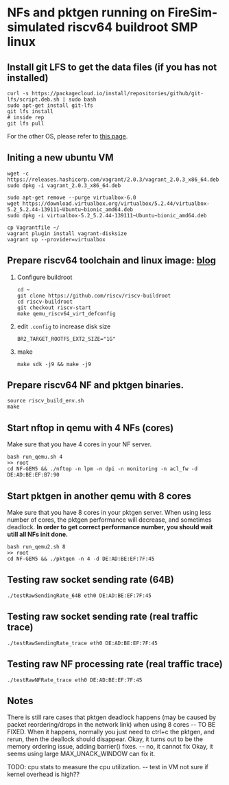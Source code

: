 # NFs and pktgen running on FireSim-simulated riscv64 buildroot SMP linux

## Install git LFS to get the data files (if you has not installed)
```
curl -s https://packagecloud.io/install/repositories/github/git-lfs/script.deb.sh | sudo bash
sudo apt-get install git-lfs
git lfs install
# inside rep
git lfs pull
```
For the other OS, please refer to [this page](https://github.com/git-lfs/git-lfs/wiki/Installation). 


## Initing a new ubuntu VM
```
wget -c https://releases.hashicorp.com/vagrant/2.0.3/vagrant_2.0.3_x86_64.deb
sudo dpkg -i vagrant_2.0.3_x86_64.deb

sudo apt-get remove --purge virtualbox-6.0
wget https://download.virtualbox.org/virtualbox/5.2.44/virtualbox-5.2_5.2.44-139111~Ubuntu~bionic_amd64.deb
sudo dpkg -i virtualbox-5.2_5.2.44-139111~Ubuntu~bionic_amd64.deb

cp Vagrantfile ~/
vagrant plugin install vagrant-disksize
vagrant up --provider=virtualbox
```

## Prepare riscv64 toolchain and linux image: [blog](https://www.embecosm.com/2018/09/19/adding-risc-v-64-bit-support-to-buildroot/.)
1.  Configure buildroot
    ```
    cd ~
    git clone https://github.com/riscv/riscv-buildroot
    cd riscv-buildroot
    git checkout riscv-start
    make qemu_riscv64_virt_defconfig
    ```

2. edit `.config` to increase disk size
    ```
    BR2_TARGET_ROOTFS_EXT2_SIZE="1G"
    ```

3. make 
    ```
    make sdk -j9 && make -j9
    ```

## Prepare riscv64 NF and pktgen binaries. 
```
source riscv_build_env.sh
make
```

## Start nftop in qemu with 4 NFs (cores)
Make sure that you have 4 cores in your NF server. 
```
bash run_qemu.sh 4
>> root
cd NF-GEM5 && ./nftop -n lpm -n dpi -n monitoring -n acl_fw -d DE:AD:BE:EF:B7:90
```

## Start pktgen in another qemu with 8 cores
Make sure that you have 8 cores in your pktgen server. When using less number of cores, the pktgen performance will decrease, and sometimes deadlock. 
**In order to get correct performance number, you should wait utill all NFs init done.**
```
bash run_qemu2.sh 8
>> root
cd NF-GEM5 && ./pktgen -n 4 -d DE:AD:BE:EF:7F:45
```

## Testing raw socket sending rate (64B)
```
./testRawSendingRate_64B eth0 DE:AD:BE:EF:7F:45
```

## Testing raw socket sending rate (real traffic trace)
```
./testRawSendingRate_trace eth0 DE:AD:BE:EF:7F:45
```

## Testing raw NF processing rate (real traffic trace)
```
./testRawNFRate_trace eth0 DE:AD:BE:EF:7F:45
```

## Notes
There is still rare cases that pktgen deadlock happens (may be caused by packet reordering/drops in the network link) when using 8 cores -- TO BE FIXED. 
When it happens, normally you just need to ctrl+c the pktgen, and rerun, then the deallock should disappear. 
Okay, it turns out to be the memory ordering issue, adding barrier() fixes. -- no, it cannot fix
Okay, it seems using large MAX_UNACK_WINDOW can fix it. 

TODO: 
cpu stats to measure the cpu utilization. -- test in VM
    not sure if kernel overhead is high?? 
